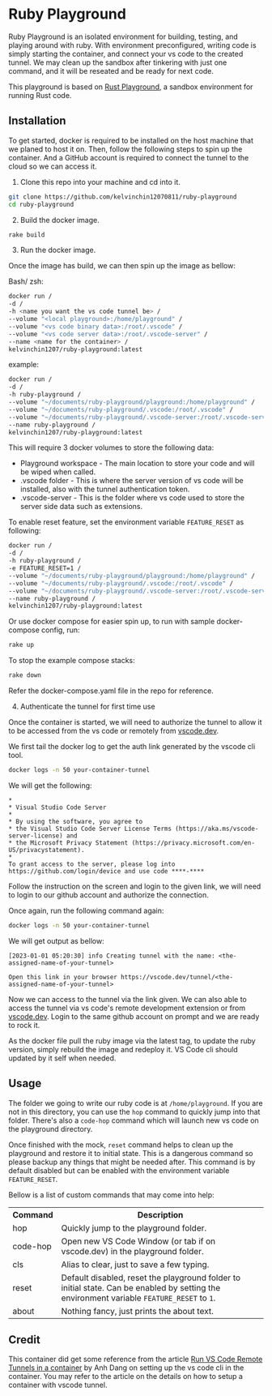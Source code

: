 # Ruby Playground

Ruby Playground is an isolated environment for building, testing, and playing around with ruby. With environment
preconfigured, writing code is simply starting the container, and connect your vs code to the created tunnel. We may
clean up the sandbox after tinkering with just one command, and it will be reseated and be ready for next code.

This playground is based on [Rust Playground](https://github.com/kelvinchin12070811/ruby-playground), a sandbox
environment for running Rust code.

## Installation

To get started, docker is required to be installed on the host machine that we planed to host it on. Then, follow the
following steps to spin up the container. And a GitHub account is required to connect the tunnel to the cloud so we can
access it.

1. Clone this repo into your machine and cd into it.

```bash
git clone https://github.com/kelvinchin12070811/ruby-playground
cd ruby-playground
```

2. Build the docker image.

```bash
rake build
```

3. Run the docker image.

Once the image has build, we can then spin up the image as bellow:

Bash/ zsh:

```bash
docker run /
-d /
-h <name you want the vs code tunnel be> /
--volume "<local playground>:/home/playground" /
--volume "<vs code binary data>:/root/.vscode" /
--volume "<vs code server data>:/root/.vscode-server" /
--name <name for the container> /
kelvinchin1207/ruby-playground:latest
```

example:

```bash
docker run /
-d /
-h ruby-playground /
--volume "~/documents/ruby-playground/playground:/home/playground" /
--volume "~/documents/ruby-playground/.vscode:/root/.vscode" /
--volume "~/documents/ruby-playground/.vscode-server:/root/.vscode-server" /
--name ruby-playground /
kelvinchin1207/ruby-playground:latest
```

This will require 3 docker volumes to store the following data:

- Playground workspace - The main location to store your code and will be wiped when called.
- .vscode folder - This is where the server version of vs code will be installed, also with the tunnel authentication
  token.
- .vscode-server - This is the folder where vs code used to store the server side data such as extensions.

To enable reset feature, set the environment variable `FEATURE_RESET` as following:

```bash
docker run /
-d /
-h ruby-playground /
-e FEATURE_RESET=1 /
--volume "~/documents/ruby-playground/playground:/home/playground" /
--volume "~/documents/ruby-playground/.vscode:/root/.vscode" /
--volume "~/documents/ruby-playground/.vscode-server:/root/.vscode-server" /
--name ruby-playground /
kelvinchin1207/ruby-playground:latest
```

Or use docker compose for easier spin up, to run with sample docker-compose config, run:

```bash
rake up
```

To stop the example compose stacks:

```bash
rake down
```

Refer the docker-compose.yaml file in the repo for reference.

4. Authenticate the tunnel for first time use

Once the container is started, we will need to authorize the tunnel to allow it to be accessed from the vs code or
remotely from [vscode.dev](https://vscode.dev).

We first tail the docker log to get the auth link generated by the vscode cli tool.

```bash
docker logs -n 50 your-container-tunnel
```

We will get the following:

```
*
* Visual Studio Code Server
*
* By using the software, you agree to
* the Visual Studio Code Server License Terms (https://aka.ms/vscode-server-license) and
* the Microsoft Privacy Statement (https://privacy.microsoft.com/en-US/privacystatement).
*
To grant access to the server, please log into https://github.com/login/device and use code ****-****
```

Follow the instruction on the screen and login to the given link, we will need to login to our github account and
authorize the connection.

Once again, run the following command again:

```bash
docker logs -n 50 your-container-tunnel
```

We will get output as bellow:

```
[2023-01-01 05:20:30] info Creating tunnel with the name: <the-assigned-name-of-your-tunnel>

Open this link in your browser https://vscode.dev/tunnel/<the-assigned-name-of-your-tunnel>
```

Now we can access to the tunnel via the link given. We can also able to access the tunnel via vs code's remote
development extension or from [vscode.dev](https://vscode.dev). Login to the same github account on prompt and we are
ready to rock it.

As the docker file pull the ruby image via the latest tag, to update the ruby version, simply rebuild the image and
redeploy it. VS Code cli should updated by it self when needed.

## Usage

The folder we going to write our ruby code is at `/home/playground`. If you are not in this directory, you can use the
`hop` command to quickly jump into that folder. There's also a `code-hop` command which will launch new vs code on the
playground directory.

Once finished with the mock, `reset` command helps to clean up the playground and restore it to initial state. This is
a dangerous command so please backup any things that might be needed after. This command is by default disabled but can
be enabled with the environment variable `FEATURE_RESET`.

Bellow is a list of custom commands that may come into help:

<table>
    <tr>
        <th>Command</th>
        <th>Description</th>
    </tr>
    <tr>
        <td>hop</td>
        <td>Quickly jump to the playground folder.</td>
    </tr>
    <tr>
        <td>code-hop</td>
        <td>Open new VS Code Window (or tab if on vscode.dev) in the playground folder.</td>
    </tr>
    <tr>
        <td>cls</td>
        <td>Alias to clear, just to save a few typing.</td>
    </tr>
    <tr>
        <td>reset</td>
        <td>
            Default disabled, reset the playground folder to initial state. Can be enabled by setting the environment
            variable <code>FEATURE_RESET</code> to <code>1</code>.
        </td>
    </tr>
    <tr>
        <td>about</td>
        <td>Nothing fancy, just prints the about text.</td>
    </tr>
</table>

## Credit

This container did get some reference from the article
[Run VS Code Remote Tunnels in a container](https://dev.to/codingalex/run-vs-code-remote-tunnels-in-a-container-4lf4)
by Anh Dang on setting up the vs code cli in the container. You may refer to the article on the details on how to setup
a container with vscode tunnel.
